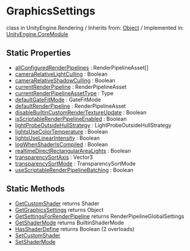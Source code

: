 # GraphicsSettings
class in UnityEngine.Rendering
 / Inherits from: <a href="https://docs.unity3d.com/6000.2/Documentation/ScriptReference/Object.html">Object</a> / Implemented in: <a href="https://docs.unity3d.com/6000.2/Documentation/ScriptReference/UnityEngine.CoreModule.html">UnityEngine.CoreModule</a>

## Static Properties
- <a href="https://docs.unity3d.com/6000.2/Documentation/ScriptReference/GraphicsSettings-allConfiguredRenderPipelines.html">allConfiguredRenderPipelines</a> : RenderPipelineAsset[]
- <a href="https://docs.unity3d.com/6000.2/Documentation/ScriptReference/GraphicsSettings-cameraRelativeLightCulling.html">cameraRelativeLightCulling</a> : Boolean
- <a href="https://docs.unity3d.com/6000.2/Documentation/ScriptReference/GraphicsSettings-cameraRelativeShadowCulling.html">cameraRelativeShadowCulling</a> : Boolean
- <a href="https://docs.unity3d.com/6000.2/Documentation/ScriptReference/GraphicsSettings-currentRenderPipeline.html">currentRenderPipeline</a> : RenderPipelineAsset
- <a href="https://docs.unity3d.com/6000.2/Documentation/ScriptReference/GraphicsSettings-currentRenderPipelineAssetType.html">currentRenderPipelineAssetType</a> : Type
- <a href="https://docs.unity3d.com/6000.2/Documentation/ScriptReference/GraphicsSettings-defaultGateFitMode.html">defaultGateFitMode</a> : GateFitMode
- <a href="https://docs.unity3d.com/6000.2/Documentation/ScriptReference/GraphicsSettings-defaultRenderPipeline.html">defaultRenderPipeline</a> : RenderPipelineAsset
- <a href="https://docs.unity3d.com/6000.2/Documentation/ScriptReference/GraphicsSettings-disableBuiltinCustomRenderTextureUpdate.html">disableBuiltinCustomRenderTextureUpdate</a> : Boolean
- <a href="https://docs.unity3d.com/6000.2/Documentation/ScriptReference/GraphicsSettings-isScriptableRenderPipelineEnabled.html">isScriptableRenderPipelineEnabled</a> : Boolean
- <a href="https://docs.unity3d.com/6000.2/Documentation/ScriptReference/GraphicsSettings-lightProbeOutsideHullStrategy.html">lightProbeOutsideHullStrategy</a> : LightProbeOutsideHullStrategy
- <a href="https://docs.unity3d.com/6000.2/Documentation/ScriptReference/GraphicsSettings-lightsUseColorTemperature.html">lightsUseColorTemperature</a> : Boolean
- <a href="https://docs.unity3d.com/6000.2/Documentation/ScriptReference/GraphicsSettings-lightsUseLinearIntensity.html">lightsUseLinearIntensity</a> : Boolean
- <a href="https://docs.unity3d.com/6000.2/Documentation/ScriptReference/GraphicsSettings-logWhenShaderIsCompiled.html">logWhenShaderIsCompiled</a> : Boolean
- <a href="https://docs.unity3d.com/6000.2/Documentation/ScriptReference/GraphicsSettings-realtimeDirectRectangularAreaLights.html">realtimeDirectRectangularAreaLights</a> : Boolean
- <a href="https://docs.unity3d.com/6000.2/Documentation/ScriptReference/GraphicsSettings-transparencySortAxis.html">transparencySortAxis</a> : Vector3
- <a href="https://docs.unity3d.com/6000.2/Documentation/ScriptReference/GraphicsSettings-transparencySortMode.html">transparencySortMode</a> : TransparencySortMode
- <a href="https://docs.unity3d.com/6000.2/Documentation/ScriptReference/GraphicsSettings-useScriptableRenderPipelineBatching.html">useScriptableRenderPipelineBatching</a> : Boolean

## Static Methods
- <a href="https://docs.unity3d.com/6000.2/Documentation/ScriptReference/GraphicsSettings.GetCustomShader.html">GetCustomShader</a> returns Shader
- <a href="https://docs.unity3d.com/6000.2/Documentation/ScriptReference/GraphicsSettings.GetGraphicsSettings.html">GetGraphicsSettings</a> returns Object
- <a href="https://docs.unity3d.com/6000.2/Documentation/ScriptReference/GraphicsSettings.GetSettingsForRenderPipeline.html">GetSettingsForRenderPipeline</a> returns RenderPipelineGlobalSettings
- <a href="https://docs.unity3d.com/6000.2/Documentation/ScriptReference/GraphicsSettings.GetShaderMode.html">GetShaderMode</a> returns BuiltinShaderMode
- <a href="https://docs.unity3d.com/6000.2/Documentation/ScriptReference/GraphicsSettings.HasShaderDefine.html">HasShaderDefine</a> returns Boolean (2 overloads)
- <a href="https://docs.unity3d.com/6000.2/Documentation/ScriptReference/GraphicsSettings.SetCustomShader.html">SetCustomShader</a>
- <a href="https://docs.unity3d.com/6000.2/Documentation/ScriptReference/GraphicsSettings.SetShaderMode.html">SetShaderMode</a>
